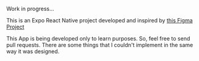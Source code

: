 Work in progress...

This is an Expo React Native project developed and inspired by <a href="https://www.figma.com/community/file/1146459081615747054">this Figma Project</a>

This App is being developed only to learn purposes. So, feel free to send pull requests. There are some things that I couldn't implement in the same way it was designed.

